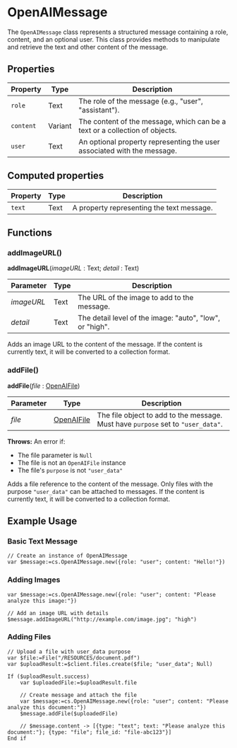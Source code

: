 # OpenAIMessage

The `OpenAIMessage` class represents a structured message containing a role, content, and an optional user. This class provides methods to manipulate and retrieve the text and other content of the message.

## Properties

| Property | Type    | Description                        |
|----------|---------|------------------------------------|
| `role`     | Text    | The role of the message (e.g., "user", "assistant"). |
| `content`  | Variant | The content of the message, which can be a text or a collection of objects. |
| `user`     | Text    | An optional property representing the user associated with the message. |

## Computed properties

| Property | Type    | Description                        |
|----------|---------|------------------------------------|
| `text`     | Text    | A property representing the text message. |

## Functions

### addImageURL()

**addImageURL**(*imageURL* : Text; *detail* : Text)

| Parameter        | Type  | Description                                |
|------------------|-------|--------------------------------------------|
| *imageURL*       | Text | The URL of the image to add to the message.|
| *detail*         | Text | The detail level of the image: "auto", "low", or "high". |

Adds an image URL to the content of the message. If the content is currently text, it will be converted to a collection format.

### addFile()

**addFile**(*file* : [OpenAIFile](OpenAIFile.md))

| Parameter        | Type  | Description                                |
|------------------|-------|--------------------------------------------|
| *file*           | [OpenAIFile](OpenAIFile.md) | The file object to add to the message. Must have `purpose` set to `"user_data"`. |

**Throws:** An error if:
- The file parameter is `Null`
- The file is not an `OpenAIFile` instance
- The file's `purpose` is not `"user_data"`

Adds a file reference to the content of the message. Only files with the purpose `"user_data"` can be attached to messages. If the content is currently text, it will be converted to a collection format.

## Example Usage

### Basic Text Message

```4d
// Create an instance of OpenAIMessage
var $message:=cs.OpenAIMessage.new({role: "user"; content: "Hello!"})
```

### Adding Images

```4d
var $message:=cs.OpenAIMessage.new({role: "user"; content: "Please analyze this image:"})

// Add an image URL with details
$message.addImageURL("http://example.com/image.jpg"; "high")
```

### Adding Files

```4d
// Upload a file with user_data purpose
var $file:=File("/RESOURCES/document.pdf")
var $uploadResult:=$client.files.create($file; "user_data"; Null)

If ($uploadResult.success)
    var $uploadedFile:=$uploadResult.file
    
    // Create message and attach the file
    var $message:=cs.OpenAIMessage.new({role: "user"; content: "Please analyze this document:"})
    $message.addFile($uploadedFile)
    
    // $message.content -> [{type: "text"; text: "Please analyze this document:"}; {type: "file"; file_id: "file-abc123"}]
End if
```
